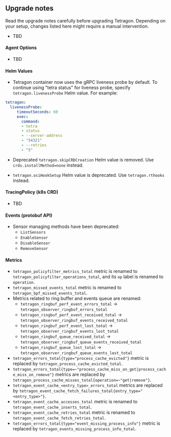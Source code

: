 ## Upgrade notes

Read the upgrade notes carefully before upgrading Tetragon.
Depending on your setup, changes listed here might require a manual intervention.

* TBD

#### Agent Options

* TBD

#### Helm Values

* Tetragon container now uses the gRPC liveness probe by default. To continue using "tetra status" for liveness probe,
specify `tetragon.livenessProbe` Helm value. For example:
```yaml
tetragon:
  livenessProbe:
     timeoutSeconds: 60
     exec:
       command:
       - tetra
       - status
       - --server-address
       - "54321"
       - --retries
       - "5"
```
* Deprecated `tetragon.skipCRDCreation` Helm value is removed. Use `crds.installMethod=none` instead.

* `tetragon.ociHookSetup` Helm value is deprecated. Use `tetragon.rthooks` instead.

#### TracingPolicy (k8s CRD)

* TBD

#### Events (protobuf API)

* Sensor managing methods have been deprecated:
  * `ListSensors`
  * `EnableSensor`
  * `DisableSensor`
  * `RemoveSensor`

#### Metrics

* `tetragon_policyfilter_metrics_total` metric is renamed to `tetragon_policyfilter_operations_total`, and its `op`
  label is renamed to `operation`.
* `tetragon_missed_events_total` metric is renamed to `tetragon_bpf_missed_events_total`.
* Metrics related to ring buffer and events queue are renamed:
  * `tetragon_ringbuf_perf_event_errors_total` -> `tetragon_observer_ringbuf_errors_total`
  * `tetragon_ringbuf_perf_event_received_total` -> `tetragon_observer_ringbuf_events_received_total`
  * `tetragon_ringbuf_perf_event_lost_total` -> `tetragon_observer_ringbuf_events_lost_total`
  * `tetragon_ringbuf_queue_received_total` -> `tetragon_observer_ringbuf_queue_events_received_total`
  * `tetragon_ringbuf_queue_lost_total` -> `tetragon_observer_ringbuf_queue_events_lost_total`
* `tetragon_errors_total{type="process_cache_evicted"}` metric is replaced by `tetragon_process_cache_evicted_total`.
* `tetragon_errors_total{type=~"process_cache_miss_on_get|process_cache_miss_on_remove"}` metrics are replaced by
  `tetragon_process_cache_misses_total{operation=~"get|remove"}`.
* `tetragon_event_cache_<entry_type>_errors_total` metrics are replaced by
  `tetragon_event_cache_fetch_failures_total{entry_type="<entry_type>"}`.
* `tetragon_event_cache_accesses_total` metric is renamed to `tetragon_event_cache_inserts_total`.
* `tetragon_event_cache_retries_total` metric is renamed to `tetragon_event_cache_fetch_retries_total`.
* `tetragon_errors_total{type="event_missing_process_info"}` metric is replaced by
  `tetragon_events_missing_process_info_total`.
